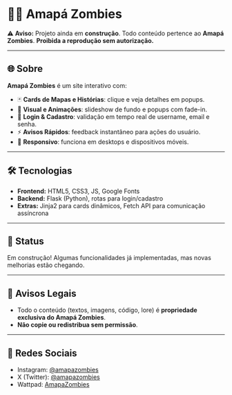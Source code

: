 # 🧟‍♂️ Amapá Zombies

⚠️ **Aviso:** Projeto ainda em **construção**. Todo conteúdo pertence ao **Amapá Zombies**. **Proibida a reprodução sem autorização.**

---

## 🌐 Sobre

**Amapá Zombies** é um site interativo com:

- 🃏 **Cards de Mapas e Histórias**: clique e veja detalhes em popups.
- 🎨 **Visual e Animações**: slideshow de fundo e popups com fade-in.
- 🔐 **Login & Cadastro**: validação em tempo real de username, email e senha.
- ⚡ **Avisos Rápidos**: feedback instantâneo para ações do usuário.
- 📱 **Responsivo**: funciona em desktops e dispositivos móveis.

---

## 🛠 Tecnologias

- **Frontend:** HTML5, CSS3, JS, Google Fonts  
- **Backend:** Flask (Python), rotas para login/cadastro  
- **Extras:** Jinja2 para cards dinâmicos, Fetch API para comunicação assíncrona

---

## 🚧 Status

Em construção! Algumas funcionalidades já implementadas, mas novas melhorias estão chegando.

---

## 📢 Avisos Legais

- Todo o conteúdo (textos, imagens, código, lore) é **propriedade exclusiva do Amapá Zombies**.  
- **Não copie ou redistribua sem permissão**.  

---

## 📱 Redes Sociais

- Instagram: [@amapazombies](https://instagram.com/amapazombies)  
- X (Twitter): [@amapazombies](https://x.com/amapazombies)  
- Wattpad: [AmapaZombies](https://wattpad.com/user/AmapaZombies)  
